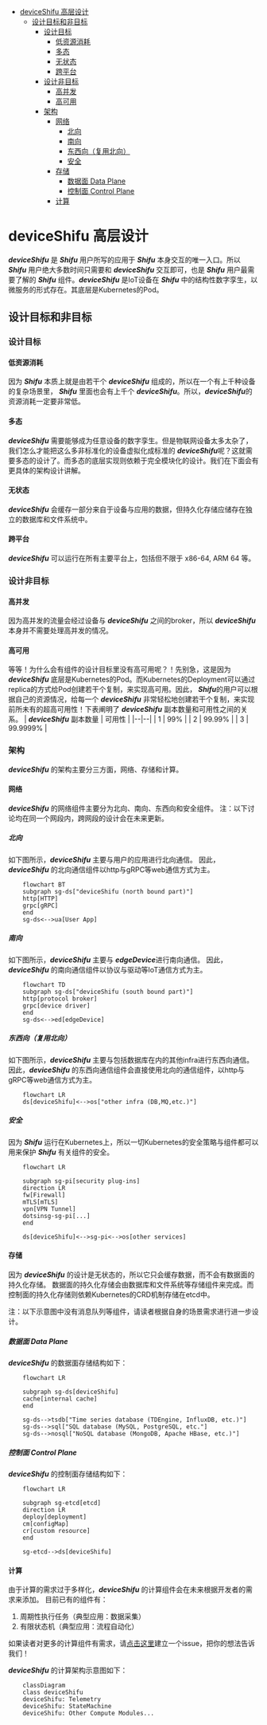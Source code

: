 - [deviceShifu 高层设计](#deviceshifu-高层设计)
  - [设计目标和非目标](#设计目标和非目标)
    - [设计目标](#设计目标)
      - [低资源消耗](#低资源消耗)
      - [多态](#多态)
      - [无状态](#无状态)
      - [跨平台](#跨平台)
    - [设计非目标](#设计非目标)
      - [高并发](#高并发)
      - [高可用](#高可用)
    - [架构](#架构)
      - [网络](#网络)
        - [北向](#北向)
        - [南向](#南向)
        - [东西向（复用北向）](#东西向复用北向)
        - [安全](#安全)
      - [存储](#存储)
        - [数据面 Data Plane](#数据面-data-plane)
        - [控制面 Control Plane](#控制面-control-plane)
      - [计算](#计算)
# deviceShifu 高层设计

***deviceShifu*** 是 ***Shifu*** 用户所写的应用于 ***Shifu*** 本身交互的唯一入口。所以 ***Shifu*** 用户绝大多数时间只需要和 ***deviceShifu*** 交互即可，也是 ***Shifu*** 用户最需要了解的 ***Shifu*** 组件。***deviceShifu*** 是IoT设备在 ***Shifu*** 中的结构性数字孪生，以微服务的形式存在。其底层是Kubernetes的Pod。

## 设计目标和非目标

### 设计目标

#### 低资源消耗

因为 ***Shifu*** 本质上就是由若干个 ***deviceShifu*** 组成的，所以在一个有上千种设备的复杂场景里， ***Shifu*** 里面也会有上千个 ***deviceShifu***。所以，***deviceShifu***的资源消耗一定要非常低。

#### 多态

***deviceShifu*** 需要能够成为任意设备的数字孪生。但是物联网设备太多太杂了，我们怎么才能把这么多非标准化的设备虚拟化成标准的 ***deviceShifu***呢？这就需要多态的设计了。而多态的底层实现则依赖于完全模块化的设计。我们在下面会有更具体的架构设计讲解。

#### 无状态

***deviceShifu*** 会缓存一部分来自于设备与应用的数据，但持久化存储应储存在独立的数据库和文件系统中。

#### 跨平台

***deviceShifu*** 可以运行在所有主要平台上，包括但不限于 x86-64, ARM 64 等。

### 设计非目标

#### 高并发

因为高并发的流量会经过设备与 ***deviceShifu*** 之间的broker，所以 ***deviceShifu*** 本身并不需要处理高并发的情况。

#### 高可用

等等！为什么会有组件的设计目标里没有高可用呢？！先别急，这是因为 ***deviceShifu*** 底层是Kubernetes的Pod。而Kubernetes的Deployment可以通过replica的方式给Pod创建若干个复制，来实现高可用。因此， ***Shifu***的用户可以根据自己的资源情况，给每一个 ***deviceShifu*** 非常轻松地创建若干个复制，来实现前所未有的超高可用性！下表阐明了 ***deviceShifu*** 副本数量和可用性之间的关系。
| ***deviceShifu*** 副本数量 | 可用性 |
|--|--|
| 1 | 99% |
| 2 | 99.99% |
| 3 | 99.9999% |

### 架构

***deviceShifu*** 的架构主要分三方面，网络、存储和计算。
#### 网络

***deviceShifu*** 的网络组件主要分为北向、南向、东西向和安全组件。
注：以下讨论均在同一个网段内，跨网段的设计会在未来更新。
##### 北向
如下图所示，***deviceShifu*** 主要与用户的应用进行北向通信。
因此，***deviceShifu*** 的北向通信组件以http与gRPC等web通信方式为主。
```mermaid
    flowchart BT
    subgraph sg-ds["deviceShifu (north bound part)"]
    http[HTTP]
    grpc[gRPC]
    end
    sg-ds<-->ua[User App]
```

##### 南向
如下图所示，***deviceShifu*** 主要与 ***edgeDevice***进行南向通信。
因此，***deviceShifu*** 的南向通信组件以协议与驱动等IoT通信方式为主。
```mermaid
    flowchart TD
    subgraph sg-ds["deviceShifu (south bound part)"]
    http[protocol broker]
    grpc[device driver]
    end
    sg-ds<-->ed[edgeDevice]
```

##### 东西向（复用北向）
如下图所示，***deviceShifu*** 主要与包括数据库在内的其他infra进行东西向通信。因此，***deviceShifu*** 的东西向通信组件会直接使用北向的通信组件，以http与gRPC等web通信方式为主。

```mermaid
    flowchart LR
    ds[deviceShifu]<-->os["other infra (DB,MQ,etc.)"]
```

##### 安全
因为 ***Shifu*** 运行在Kubernetes上，所以一切Kubernetes的安全策略与组件都可以用来保护 ***Shifu*** 有关组件的安全。
```mermaid
    flowchart LR
    
    subgraph sg-pi[security plug-ins]
    direction LR
    fw[Firewall]
    mTLS[mTLS]
    vpn[VPN Tunnel]
    dotsinsg-sg-pi[...]
    end

    ds[deviceShifu]<-->sg-pi<-->os[other services]
```

#### 存储

因为 ***deviceShifu*** 的设计是无状态的，所以它只会缓存数据，而不会有数据面的持久化存储。
数据面的持久化存储会由数据库和文件系统等存储组件来完成。而控制面的持久化存储则依赖Kubernetes的CRD机制存储在etcd中。

注：以下示意图中没有消息队列等组件，请读者根据自身的场景需求进行进一步设计。

##### 数据面 Data Plane
***deviceShifu*** 的数据面存储结构如下：
```mermaid
    flowchart LR

    subgraph sg-ds[deviceShifu]
    cache[internal cache]
    end
    
    sg-ds-->tsdb["Time series database (TDEngine, InfluxDB, etc.)"]
    sg-ds-->sql["SQL database (MySQL, PostgreSQL, etc."]
    sg-ds-->nosql["NoSQL database (MongoDB, Apache HBase, etc.)"]
```

##### 控制面 Control Plane
***deviceShifu*** 的控制面存储结构如下：
```mermaid
    flowchart LR

    subgraph sg-etcd[etcd]
    direction LR
    deploy[deployment]
    cm[configMap]
    cr[custom resource]
    end

    sg-etcd-->ds[deviceShifu]
```

#### 计算

由于计算的需求过于多样化，***deviceShifu*** 的计算组件会在未来根据开发者的需求来添加。
目前已有的组件有：
1. 周期性执行任务（典型应用：数据采集）
2. 有限状态机（典型应用：流程自动化）

如果读者对更多的计算组件有需求，请[点击这里](https://github.com/Edgenesis/shifu/issues)建立一个issue，把你的想法告诉我们！

***deviceShifu*** 的计算架构示意图如下：
```mermaid
    classDiagram
    class deviceShifu
    deviceShifu: Telemetry
    deviceShifu: StateMachine
    deviceShifu: Other Compute Modules...
```

